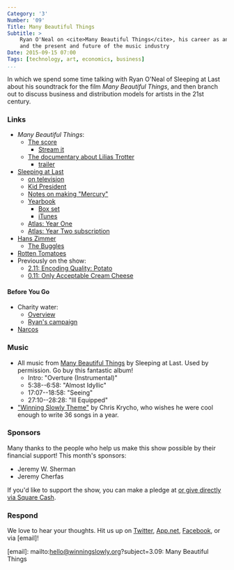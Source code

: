 ```yaml
---
Category: '3'
Number: '09'
Title: Many Beautiful Things
Subtitle: >
    Ryan O'Neal on <cite>Many Beautiful Things</cite>, his career as an artist,
    and the present and future of the music industry
Date: 2015-09-15 07:00
Tags: [technology, art, economics, business]
...
```


In which we spend some time talking with Ryan O'Neal of Sleeping at Last about
his soundtrack for the film _Many Beautiful Things_, and then branch out to
discuss business and distribution models for artists in the 21st century.

### Links

  - _Many Beautiful Things_:
      + [The score][Many Beautiful Things]
          * [Stream it](http://www.relevantmagazine.com/the-drop/many-beautiful-things-soundtrack)
      + [The documentary about Lilias Trotter](http://liliastrotter.com)
          * [trailer](http://www.pastemagazine.com/articles/2015/06/exclusive-watch-trailer-for-art-doc-many-beautiful.html)
  - [Sleeping at Last](http://sleepingatlast.com)
      + [on television](http://sleepingatlast.com/sleeping-at-last-on-the-tv-2/)
      + [Kid President](http://sleepingatlast.com/kid-president-sleeping-at-last/)
      + [Notes on making "Mercury"](http://sleepingatlast.com/space-1-song-notes/)
      + [Yearbook](http://sleepingatlast.com/yearbook/)
          * [Box set](http://www.sleepingatlast.bigcartel.com/product/yearbook-collection-3-cd-box-set)
          * [iTunes](http://itunes.apple.com/us/album/yearbook-collection/id477532828)
      + [Atlas: Year One](https://itunes.apple.com/us/album/atlas-year-one/id890059578)
      + [Atlas: Year Two subscription](http://www.sleepingatlast.bigcartel.com/product/atlas-year-two-digital-subscription)
  - [Hans Zimmer](http://www.hans-zimmer.com)
      + [The Buggles](https://en.wikipedia.org/wiki/The_Buggles)
  - [Rotten Tomatoes](http://www.rottentomatoes.com)
  - Previously on the show:
      + [2.11: Encoding Quality: Potato](http://www.winningslowly.org/2.11/)
      + [0.11: Only Acceptable Cream Cheese](http://www.winningslowly.org/0.11/)

[Many Beautiful Things]: https://itunes.apple.com/us/album/many-beautiful-things-original/id1012476878

#### Before You Go

  - Charity water:
      + [Overview](http://www.charitywater.org)
      + [Ryan's campaign][campaign]
  - [Narcos](http://www.netflix.com/title/80025172)

[campaign]: https://my.charitywater.org/f7869c71-581c-49f2-be5e-b37bd47e0ec5/55a03c6a-92eb-487d-8969-c038888cf9bd

### Music

  - All music from [Many Beautiful Things] by Sleeping at Last. Used by permission. Go buy this fantastic
    album!
      + Intro: "Overture (Instrumental)"
      + 5:38--6:58: "Almost Idyllic"
      + 17:07--18:58: "Seeing"
      + 27:10--28:28: "Ill Equipped"
  - ["Winning Slowly Theme"](//soundcloud.com/chriskrycho/winning-slowly)
    by Chris Krycho, who wishes he were cool enough to write 36 songs in a year.

### Sponsors

Many thanks to the people who help us make this show possible by their financial
support! This month's sponsors:

  - Jeremy W. Sherman
  - Jeremy Cherfas

If you'd like to support the show, you can make a pledge at <a href='https://www.patreon.com/winningslowly' rel='payment'> or give
directly via [Square Cash].

[Patreon]: //www.patreon.com/winningslowly
[Square Cash]: //cash.me/$winningslowly

### Respond

We love to hear your thoughts. Hit us up on [Twitter], [App.net], [Facebook], or
via [email]!

[Twitter]: //www.twitter.com/winningslowly
[App.net]: //www.twitter.com/winningslowly
[Facebook]: //www.facebook.com/winningslowlypodcast
[email]: mailto:hello@winningslowly.org?subject=3.09: Many Beautiful Things
